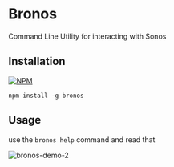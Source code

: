# Bronos

Command Line Utility for interacting with Sonos

## Installation
[![NPM](https://nodei.co/npm/bronos.png?downloads=true&downloadRank=true&stars=true)](https://nodei.co/npm/bronos/)

`npm install -g bronos`

## Usage

use the `bronos help` command and read that

![bronos-demo-2](https://user-images.githubusercontent.com/1093185/26912058-d55b6082-4bdf-11e7-9fdf-a2aebd732b3a.gif)
